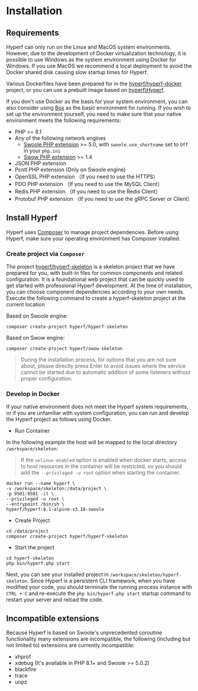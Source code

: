 # Installation

## Requirements

Hyperf can only run on the Linux and MacOS system environments. However, due to the development of Docker virtualization technology, it is possible to use Windows as the system environment using Docker for Windows. If you use MacOS we recommend a local deployment to avoid the Docker shared disk causing slow startup times for Hyperf.

Various Dockerfiles have been prepared for in the [hyperf/hyperf-docker](https://github.com/hyperf/hyperf-docker) project, or you can use a prebuilt image based on [hyperf\Hyperf](https://hub.docker.com/r/hyperf/hyperf).

If you don't use Docker as the basis for your system environment, you can also consider using [Box](en/eco/box.md) as the basic environment for running. If you wish to set up the environment yourself, you need to make sure that your native environment meets the following requirements:

 - PHP >= 8.1
 - Any of the following network engines
   - [Swoole PHP extension](https://github.com/swoole/swoole-src) >= 5.0, with `swoole.use_shortname` set to `Off` in your `php.ini`
   - [Swow PHP extension](https://github.com/swow/swow) >= 1.4
 - JSON PHP extension
 - Pcntl PHP extension (Only on Swoole engine)
 - OpenSSL PHP extension （If you need to use the HTTPS）
 - PDO PHP extension （If you need to use the MySQL Client）
 - Redis PHP extension （If you need to use the Redis Client）
 - Protobuf PHP extension （If you need to use the gRPC Server or Client）


## Install Hyperf

Hyperf uses [Composer](https://getcomposer.org) to manage project dependencies. Before using Hyperf, make sure your operating environment has Composer installed.

### Create project via `Composer`

The project [hyperf/hyperf-skeleton](https://github.com/hyperf/hyperf-skeleton) is a skeleton project that we have prepared for you, with built-in files for common components and related configuration. It is a foundational web project that can be quickly used to get started with professional Hyperf development. At the time of installation, you can choose component dependencies according to your own needs.
Execute the following command to create a hyperf-skeleton project at the current location

Based on Swoole engine:
```
composer create-project hyperf/hyperf-skeleton 
```

Based on Swow engine:
```
composer create-project hyperf/swow-skeleton 
```

> During the installation process, for options that you are not sure about, please directly press Enter to avoid issues where the service cannot be started due to automatic addition of some listeners without proper configuration.

### Develop in Docker

If your native environment does not meet the Hyperf system requirements, or if you are unfamiliar with  system configuration, you can run and develop the Hyperf project as follows using Docker.

- Run Container

In the following example the host will be mapped to the local directory `/workspace/skeleton`:

> If the `selinux-enabled` option is enabled when docker starts, access to host resources in the container will be restricted, so you should add the `--privileged -u root` option when starting the container.

```shell
docker run --name hyperf \
-v /workspace/skeleton:/data/project \
-p 9501:9501 -it \
--privileged -u root \
--entrypoint /bin/sh \
hyperf/hyperf:8.1-alpine-v3.18-swoole
```

- Create Project

```shell
cd /data/project
composer create-project hyperf/hyperf-skeleton
```

- Start the project

```shell
cd hyperf-skeleton
php bin/hyperf.php start
```

Next, you can see your installed project in `/workspace/skeleton/hyperf-skeleton`. Since Hyperf is a persistent CLI framework, when you have modified your code, you should terminate the running process instance with `CTRL + C` and re-execute the `php bin/hyperf.php start` startup command to restart your server and reload the code.

## Incompatible extensions

Because Hyperf is based on Swoole's unprecedented coroutine functionality many extensions are incompatible, the following (including but not limited to) extensions are currently incompatible:

- xhprof
- xdebug (It's available in PHP 8.1+ and Swoole >= 5.0.2)
- blackfire
- trace
- uopz
